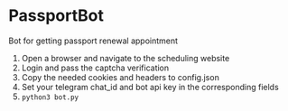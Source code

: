 # PassportBot
Bot for getting passport renewal appointment 

1. Open a browser and navigate to the scheduling website
2. Login and pass the captcha verification
3. Copy the needed cookies and headers to config.json
4. Set your telegram chat_id and bot api key in the corresponding fields
5. `python3 bot.py`

